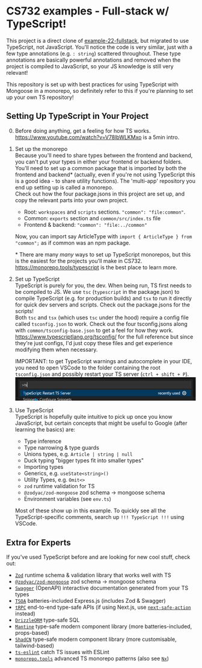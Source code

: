 # CS732 examples - Full-stack w/ TypeScript!

This project is a direct clone of [example-22-fullstack](../example-22-fullstack/README.md), but migrated to use TypeScript, not JavaScript. You'll notice the code is very similar, just with a few type annotations (e.g. `: string`) scattered throughout. These type annotations are basically powerful annotations and removed when the project is compiled to JavaScript, so your JS knowledge is still very relevant!

This repository is set up with best practices for using TypeScript with Mongoose in a monorepo, so definitely refer to this if you're planning to set up your own TS repository!

## Setting Up TypeScript in Your Project

0. Before doing anything, get a feeling for how TS works.  
   https://www.youtube.com/watch?v=V78lbWLKMxo is a 5min intro.

1. Set up the monorepo  
   Because you'll need to share types between the frontend and backend, you can't put your types in either your frontend or backend folders. You'll need to set up a common package that is imported by both the frontend and backend\* (actually, even if you're not using TypeScript this is a good idea - to share utility functions). The 'multi-app' repository you end up setting up is called a monorepo.  
   Check out how the four package.jsons in this project are set up, and copy the relevant parts into your own project.
   - Root: `workspaces` and `scripts` sections. `"common": "file:common"`.
   - Common: `exports` section and `common/src/index.ts` file
   - Frontend & backend: `"common": "file:../common"`

   Now, you can import say ArticleType with `import { ArticleType } from "common";` as if common was an npm package.

   \* There are many _many_ ways to set up TypeScript monorepos, but this is the easiest for the projects you'll make in CS732. https://monorepo.tools/typescript is the best place to learn more.

2. Set up TypeScript  
   TypeScript is purely for you, the dev. When being run, TS first needs to be compiled to JS. We use `tsc` (`typescript` in the package.json) to compile TypeScript (e.g. for production builds) and `tsx` to run it directly for quick dev servers and scripts. Check out the package.jsons for the scripts!  
   Both `tsc` and `tsx` (which uses `tsc` under the hood) require a config file called `tsconfig.json` to work. Check out the four tsconfig.jsons along with `common/tsconfig-base.json` to get a feel for how they work. https://www.typescriptlang.org/tsconfig/ for the full reference but since they're just configs, I'd just copy these files and get experience modifying them when necessary.

   IMPORTANT: to get TypeScript warnings and autocomplete in your IDE, you need to open VSCode to the folder containing the root `tsconfig.json` and possibly restart your TS server (`ctrl + shift + P`).
   ![alt text](restart-ts-server.png)

3. Use TypeScript  
   TypeScript is hopefully quite intuitive to pick up once you know JavaScript, but certain concepts that might be useful to Google (after learning the basics) are:
   - Type inference
   - Type narrowing & type guards
   - Unions types, e.g. `Article | string | null`
   - Duck typing "bigger types fit into smaller types"
   - Importing types
   - Generics, e.g. `useState<string>()`
   - Utility Types, e.g. `Omit<>`
   - `zod` runtime validation for TS
   - `@zodyac/zod-mongoose` zod schema -> mongoose schema
   - Environment variables (see `env.ts`)

   Most of these show up in this example. To quickly see all the TypeScript-specific comments, search up `!!! TypeScript !!!` using VSCode.

## Extra for Experts

If you've used TypeScript before and are looking for new cool stuff, check out:

- [`Zod`](https://zod.dev/) runtime schema & validation library that works well with TS
- [`@zodyac/zod-mongoose`](https://www.npmjs.com/package/@zodyac/zod-mongoose) zod schema -> mongoose schema
- [`Swagger`](https://swagger.io/) (OpenAPI) interactive documentation generated from your TS types
- [`TSOA`](https://tsoa-community.github.io/docs/) batteries-included Express.js (includes Zod & Swagger)
- [`tRPC`](https://trpc.io/) end-to-end type-safe APIs (if using Next.js, use [`next-safe-action`](https://next-safe-action.dev/) instead)
- [`DrizzleORM`](https://orm.drizzle.team/) type-safe SQL
- [`Mantine`](https://mantine.dev/) type-safe modern component library (more batteries-included, props-based)
- [`ShadCN`](https://ui.shadcn.com/) type-safe modern component library (more customisable, tailwind-based)
- [`ts-eslint`](https://typescript-eslint.io/) catch TS issues with ESLint
- [`monorepo.tools`](https://monorepo.tools/) advanced TS monorepo patterns (also see [`Nx`](https://nx.dev/))
